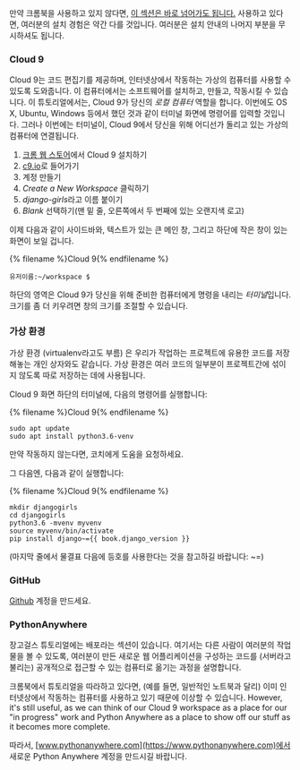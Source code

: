 만약 크롬북을 사용하고 있지 않다면, [이 섹션은 바로 넘어가도 됩니다.](http://tutorial.djangogirls.org/en/installation/#install-python) 사용하고 있다면, 여러분의 설치 경험은 약간 다를 것입니다. 여러분은 설치 안내의 나머지 부분을 무시하셔도 됩니다.

### Cloud 9

Cloud 9는 코드 편집기를 제공하며, 인터넷상에서 작동하는 가상의 컴퓨터를 사용할 수 있도록 도와줍니다. 이 컴퓨터에서는 소프트웨어를 설치하고, 만들고, 작동시킬 수 있습니다. 이 튜토리얼에서는, Cloud 9가 당신의 *로컬 컴퓨터* 역할을 합니다. 이번에도 OS X, Ubuntu, Windows 등에서 했던 것과 같이 터미널 화면에 명령어를 입력할 것입니다. 그러나 이번에는 터미널이, Cloud 9에서 당신을 위해 어디선가 돌리고 있는 가상의 컴퓨터에 연결됩니다.

1. [크롬 웹 스토어](https://chrome.google.com/webstore/detail/cloud9/nbdmccoknlfggadpfkmcpnamfnbkmkcp)에서 Cloud 9 설치하기
2. [c9.io](https://c9.io)로 들어가기
3. 계정 만들기
4. *Create a New Workspace* 클릭하기
5. *django-girls*라고 이름 붙이기
6. *Blank* 선택하기(맨 밑 줄, 오른쪽에서 두 번째에 있는 오랜지색 로고)

이제 다음과 같이 사이드바와, 텍스트가 있는 큰 메인 창, 그리고 하단에 작은 창이 있는 화면이 보일 겁니다.

{% filename %}Cloud 9{% endfilename %}

    유저이름:~/workspace $
    

하단의 영역은 Cloud 9가 당신을 위해 준비한 컴퓨터에게 명령을 내리는 *터미널*입니다. 크기를 좀 더 키우려면 창의 크기를 조절할 수 있습니다.

### 가상 환경

가상 환경 (virtualenv라고도 부름) 은 우리가 작업하는 프로젝트에 유용한 코드를 저장해놓는 개인 상자와도 같습니다. 가상 환경은 여러 코드의 일부분이 프로젝트간에 섞이지 않도록 따로 저장하는 데에 사용됩니다.

Cloud 9 화면 하단의 터미널에, 다음의 명령어를 실행합니다:

{% filename %}Cloud 9{% endfilename %}

    sudo apt update
    sudo apt install python3.6-venv
    

만약 작동하지 않는다면, 코치에게 도움을 요청하세요.

그 다음엔, 다음과 같이 실행합니다:

{% filename %}Cloud 9{% endfilename %}

    mkdir djangogirls
    cd djangogirls
    python3.6 -mvenv myvenv
    source myvenv/bin/activate
    pip install django~={{ book.django_version }}
    

(마지막 줄에서 물결표 다음에 등호를 사용한다는 것을 참고하길 바랍니다: ~=)

### GitHub

[Github](https://github.com) 계정을 만드세요.

### PythonAnywhere

장고걸스 튜토리얼에는 배포라는 섹션이 있습니다. 여기서는 다른 사람이 여러분의 작업물을 볼 수 있도록, 여러분이 만든 새로운 웹 어플리케이션을 구성하는 코드를 (서버라고 불리는) 공개적으로 접근할 수 있는 컴퓨터로 옮기는 과정을 설명합니다.

크롬북에서 튜토리얼을 따라하고 있다면, (예를 들면, 일반적인 노트북과 달리) 이미 인터넷상에서 작동하는 컴퓨터를 사용하고 있기 때문에 이상할 수 있습니다. However, it's still useful, as we can think of our Cloud 9 workspace as a place for our "in progress" work and Python Anywhere as a place to show off our stuff as it becomes more complete.

따라서, [www.pythonanywhere.com](https://www.pythonanywhere.com)에서 새로운 Python Anywhere 계정을 만드시길 바랍니다.